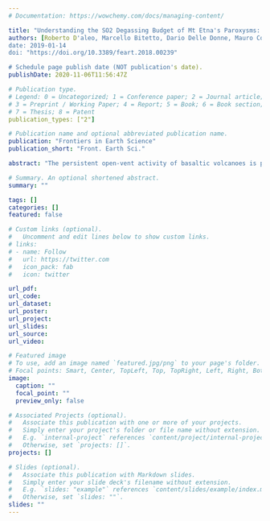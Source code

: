 ```yaml
---
# Documentation: https://wowchemy.com/docs/managing-content/

title: "Understanding the SO2 Degassing Budget of Mt Etna's Paroxysms: First Clues From the December 2015 Sequence"
authors: [Roberto D'aleo, Marcello Bitetto, Dario Delle Donne, Mauro Coltelli, Diego Coppola, Brendan McCormick Kilbride, Emilio Pecora, Maurizio Ripepe, Lois Claire Salem, Giancarlo Tamburello, Alessandro Aiuppa]
date: 2019-01-14
doi: "https://doi.org/10.3389/feart.2018.00239"

# Schedule page publish date (NOT publication's date).
publishDate: 2020-11-06T11:56:47Z

# Publication type.
# Legend: 0 = Uncategorized; 1 = Conference paper; 2 = Journal article;
# 3 = Preprint / Working Paper; 4 = Report; 5 = Book; 6 = Book section;
# 7 = Thesis; 8 = Patent
publication_types: ["2"]

# Publication name and optional abbreviated publication name.
publication: "Frontiers in Earth Science"
publication_short: "Front. Earth Sci."

abstract: "The persistent open-vent activity of basaltic volcanoes is periodically interrupted by spectacular but hazardous paroxysmal explosions. The rapid transition from quiescence to explosive eruption poses a significant challenge for volcanic hazard assessment and mitigation, and improving our understanding of the processes that trigger these paroxysmal events is critical. Although magmatic gas is unquestionably the driver, direct measurements of a paroxysm's gas flux budget have remained challenging, to date. A particularly violent paroxysmal sequence took place on Etna on December 2015, intermittently involving all summit craters, especially the Voragine (VOR) that had previously displayed no activity for several years. Here, we characterize the volcano's SO2 degassing budget prior to, during and after this paroxysmal sequence, using ground-based (UV-Camera) and satellite (OMI) observations, complemented with ground- and space-borne thermal measurements. We make use of the high spatial resolution of UV-cameras to resolve SO2 emissions from the erupting VOR crater for the first time, and to characterize temporal switches in degassing activity from VOR to the nearby New Southeast Crater (NSEC). Our data show that onset of paroxysmal activity on December 3–5 was marked by visible escalation in VOR SO2 fluxes (4,700–8,900 tons/day), in satellite-derived thermal emissions (2,000 MW vs. ~2–11 MW in July-November 2015), and in OMI-derived daily SO2 masses (5.4 ± 0.7 to 10.0 ± 1.3 kilotonnes, kt; 0.5 kt was the average in the pre-eruptive period). Switch in volcanic activity from VOR to NSEC on December 6 was detected by increasing SO2 fluxes at the NSEC crater, and by decaying SO2 emissions at VOR, until activity termination on December 19. Taken together, our observations infer the total degassed SO2 mass for the entire VOR paroxysmal sequence at 21,000 ± 2,730 t, corresponding to complete degassing of ~1.9 ± 0.3 Mm3 of magma, or significantly less than the measured erupted magma volumes (5.1–12 Mm3). From this mismatch we propose that only a small fraction of the erupted magma was actually emplaced in the shallow plumbing system during (or shortly prior) the paroxysmal sequence. Rather, the majority of the erupted magma was likely stored conduit magma, having gone through extensive degassing for days to weeks prior to the paroxysm."

# Summary. An optional shortened abstract.
summary: ""

tags: []
categories: []
featured: false

# Custom links (optional).
#   Uncomment and edit lines below to show custom links.
# links:
# - name: Follow
#   url: https://twitter.com
#   icon_pack: fab
#   icon: twitter

url_pdf: 
url_code:
url_dataset:
url_poster:
url_project:
url_slides:
url_source:
url_video:

# Featured image
# To use, add an image named `featured.jpg/png` to your page's folder. 
# Focal points: Smart, Center, TopLeft, Top, TopRight, Left, Right, BottomLeft, Bottom, BottomRight.
image:
  caption: ""
  focal_point: ""
  preview_only: false

# Associated Projects (optional).
#   Associate this publication with one or more of your projects.
#   Simply enter your project's folder or file name without extension.
#   E.g. `internal-project` references `content/project/internal-project/index.md`.
#   Otherwise, set `projects: []`.
projects: []

# Slides (optional).
#   Associate this publication with Markdown slides.
#   Simply enter your slide deck's filename without extension.
#   E.g. `slides: "example"` references `content/slides/example/index.md`.
#   Otherwise, set `slides: ""`.
slides: ""
---
```

